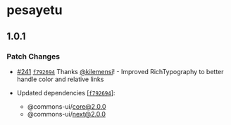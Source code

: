 # pesayetu

## 1.0.1

### Patch Changes

- [#241](https://github.com/CodeForAfrica/ui/pull/241) [`f792694`](https://github.com/CodeForAfrica/ui/commit/f7926944fb505adaa8905dc8aeba04913f56ea85) Thanks [@kilemensi](https://github.com/kilemensi)! - Improved RichTypography to better handle color and relative links

- Updated dependencies [[`f792694`](https://github.com/CodeForAfrica/ui/commit/f7926944fb505adaa8905dc8aeba04913f56ea85)]:
  - @commons-ui/core@2.0.0
  - @commons-ui/next@2.0.0
